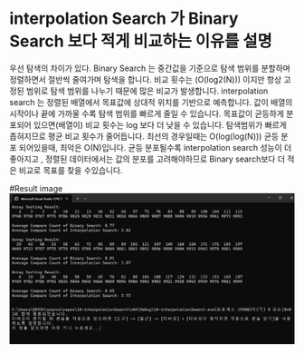 # interpolation Search 가 Binary Search 보다 적게 비교하는 이유를 설명
우선 탐색의 차이가 있다. Binary Search 는 중간값을 기준으로 탐색 범위를 분할하며 정렬하면서 절반씩 줄여가며 탐색을 합니다.
비교 횟수는 (O(log2(N))) 이지만 항상 고정된 범위로 탐색 범위를 나누기 때문에 많은 비교가 발생합니다.
interpolation search 는 정렬된 배열에서 목표값에 상대적 위치를 기반으로 예측합니다. 값이 배열의 시작이나 끝에 가까울 수록
탐색 범위를 빠르게 줄일 수 있습니다. 목표값이 균등하게 분포되어 있으면(배열이) 비교 횟수는 log 보다 더 낮을 수 있습니다.
탐색범위가 빠르게 좁혀지므로 평균 비교 횟수가 줄어듭니다. 최선의 경우일때는 O(log(log(N))) 균등 분포 되어있을때, 최악은 O(N)입니다.
균등 분포될수록 interpolation search 성능이 더 좋아지고 , 정렬된 데이터에서는 값의 분포를 고려해야하므로 Binary search보다 
더 적은 비교로 목표를 찾을 수있습니다.

#Result image
![](./16-interpolationSearch_result.jpg/)
